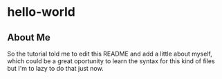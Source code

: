 # hello-world
## About Me
So the tutorial told me to edit this README and add a little about myself, which could be a great oportunity to learn the syntax for this kind of files but I'm to lazy to do that just now.
